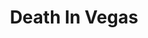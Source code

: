 ---
title: "Death In Vegas"
summary: "Death in Vegas is an electronic rock band from the United Kingdom, a brainchild of Richard Fearless . Tim Holmes was not involved into recording process of \"Trans-Love Energies\", and he is not the part of the current Death in Vegas line up. Influenced by a wide range of musical genres including psychedelic rock, electronic, krautrock, dub and industrial, the band's sound is constantly changing, moving between live rock sounds and electronic. The band was formed in London in 1994 by Fearless and Steve Hellier and signed to Concrete Records under the name of \"Dead Elvis\". Objections from the estate forced them to change their name, and Dead Elvis became the title of their first album instead."
slug: "death-in-vegas"
image: "death-in-vegas.jpg"
apple_music_artist_url: "https://music.apple.com/gb/artist/death-in-vegas/5543575"
wikipedia_url: "https://en.wikipedia.org/wiki/Death_in_Vegas"
---